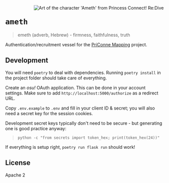 <img src="https://u.til.pm/2023/07/amesu.png" alt="Art of the character 'Ameth' from Princess Connect! Re:Dive" align="right"/>

# `ameth`

> emeth (adverb, Hebrew) - firmness, faithfulness, truth

Authentication/recruitment vessel for the [PriConne Mapping](https://pcr.til.pm) project.

## Development

You will need `poetry` to deal with dependencies. Running `poetry install` in the project folder should take care of everything.

Create an *osu!* OAuth application. This can be done in your account settings. Make sure to add `http://localhost:5000/authorize` as a redirect URL.

Copy `.env.example` to `.env` and fill in your client ID & secret; you will also need a secret key for the session cookies.

Development secret keys typically don't need to be secure - but generating one is good practice anyway:
> `python -c "from secrets import token_hex; print(token_hex(24))"`

If everything is setup right, `poetry run flask run` should work!

## License

Apache 2
